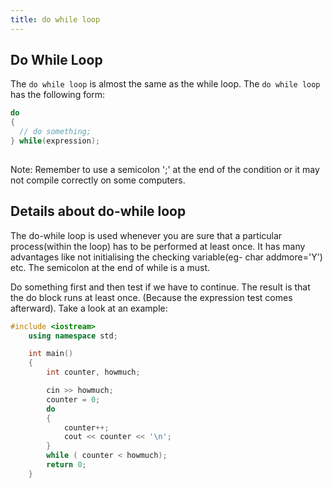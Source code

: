 ```yaml
---
title: do while loop
---
```

## Do While Loop

The `do while loop` is almost the same as the while loop. The `do while loop` has the following form:
```cpp
do 
{
  // do something;	
} while(expression);
	
```

Note: Remember to use a semicolon ';' at the end of the condition or it may not compile correctly on some computers.

## Details about do-while loop

The do-while loop is used whenever you are sure that a particular process(within the loop) has to be performed at least once. It has many advantages like not initialising the checking variable(eg- char addmore='Y') etc. The semicolon at the end of while is a must.

Do something first and then test if we have to continue. The result is that the do block runs at least once. (Because the expression test comes afterward). Take a look at an example:

```cpp
#include <iostream>
	using namespace std;

	int main()
	{
		int counter, howmuch;

		cin >> howmuch;
		counter = 0;
		do
		{
			counter++;
			cout << counter << '\n';
		}
		while ( counter < howmuch);
		return 0;
	}
```
